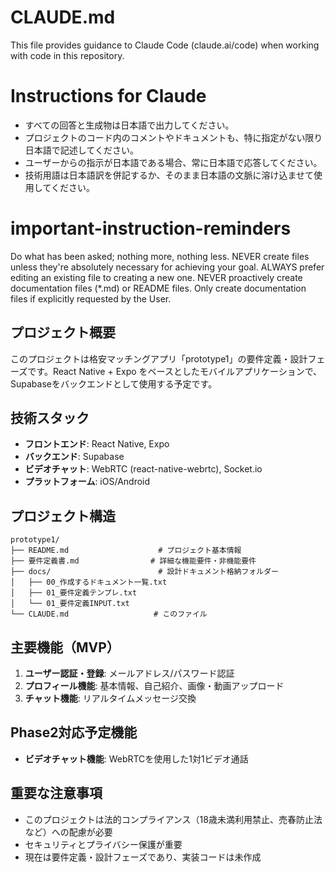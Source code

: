 # CLAUDE.md

This file provides guidance to Claude Code (claude.ai/code) when working with code in this repository.

# Instructions for Claude

- すべての回答と生成物は日本語で出力してください。
- プロジェクトのコード内のコメントやドキュメントも、特に指定がない限り日本語で記述してください。
- ユーザーからの指示が日本語である場合、常に日本語で応答してください。
- 技術用語は日本語訳を併記するか、そのまま日本語の文脈に溶け込ませて使用してください。

# important-instruction-reminders
Do what has been asked; nothing more, nothing less.
NEVER create files unless they're absolutely necessary for achieving your goal.
ALWAYS prefer editing an existing file to creating a new one.
NEVER proactively create documentation files (*.md) or README files. Only create documentation files if explicitly requested by the User.

## プロジェクト概要

このプロジェクトは格安マッチングアプリ「prototype1」の要件定義・設計フェーズです。React Native + Expo をベースとしたモバイルアプリケーションで、Supabaseをバックエンドとして使用する予定です。

## 技術スタック

- **フロントエンド**: React Native, Expo
- **バックエンド**: Supabase
- **ビデオチャット**: WebRTC (react-native-webrtc), Socket.io
- **プラットフォーム**: iOS/Android

## プロジェクト構造

```
prototype1/
├── README.md                    # プロジェクト基本情報
├── 要件定義書.md                # 詳細な機能要件・非機能要件
├── docs/                        # 設計ドキュメント格納フォルダー
│   ├── 00_作成するドキュメント一覧.txt
│   ├── 01_要件定義テンプレ.txt
│   └── 01_要件定義INPUT.txt
└── CLAUDE.md                   # このファイル
```

## 主要機能（MVP）

1. **ユーザー認証・登録**: メールアドレス/パスワード認証
2. **プロフィール機能**: 基本情報、自己紹介、画像・動画アップロード
3. **チャット機能**: リアルタイムメッセージ交換

## Phase2対応予定機能

- **ビデオチャット機能**: WebRTCを使用した1対1ビデオ通話

## 重要な注意事項

- このプロジェクトは法的コンプライアンス（18歳未満利用禁止、売春防止法など）への配慮が必要
- セキュリティとプライバシー保護が重要
- 現在は要件定義・設計フェーズであり、実装コードは未作成
